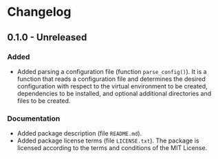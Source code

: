 Changelog
=========

0.1.0 - Unreleased
------------------

### Added

- Added parsing a configuration file (function `parse_config()`). It is a
  function that reads a configuration file and determines the desired
  configuration with respect to the virtual environment to be created,
  dependencies to be installed, and optional additional directories and files
  to be created.

### Documentation

- Added package description (file `README.md`).
- Added package license terms (file `LICENSE.txt`). The package is licensed
  according to the terms and conditions of the MIT License.
